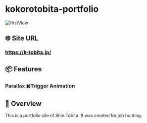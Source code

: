 # kokorotobita-portfolio 

![firstView](https://kt-media.blog/wp-content/uploads/2022/07/mockup_portfolio.png)

## 🌐 Site URL

### **https://k-tobita.jp/**  

## 📦 Features
### Parallax ✖️Trigger Animation

## 🎁 Overview
This is a portfolio site of Shin Tobita. It was created for job hunting.